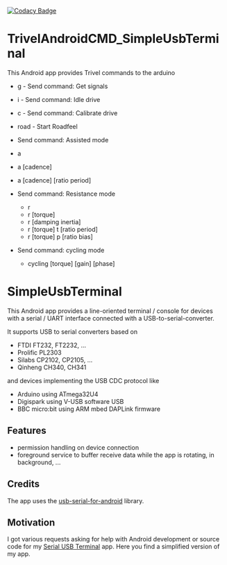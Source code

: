 [![Codacy Badge](https://api.codacy.com/project/badge/Grade/83070da7805b4899820e285d2f7847b9)](https://www.codacy.com/manual/kai-morich/SimpleUsbTerminal?utm_source=github.com&amp;utm_medium=referral&amp;utm_content=kai-morich/SimpleUsbTerminal&amp;utm_campaign=Badge_Grade)


# TrivelAndroidCMD_SimpleUsbTerminal
This Android app provides Trivel commands to the arduino
-  g     - Send command: Get signals
-  i     - Send command: Idle drive
-  c     - Send command: Calibrate drive
-  road  - Start Roadfeel
- Send command: Assisted mode
- a
- a [cadence]
- a [cadence] [ratio period]
- Send command: Resistance mode
    - r
    - r [torque]
    - r [damping inertia]
    - r [torque] t [ratio period]
    - r [torque] p [ratio bias]

- Send command: cycling mode
  - cycling [torque] [gain] [phase]

# SimpleUsbTerminal

This Android app provides a line-oriented terminal / console for devices with a serial / UART interface connected with a USB-to-serial-converter.

It supports USB to serial converters based on
- FTDI FT232, FT2232, ...
- Prolific PL2303
- Silabs CP2102, CP2105, ...
- Qinheng CH340, CH341

and devices implementing the USB CDC protocol like
- Arduino using ATmega32U4
- Digispark using V-USB software USB
- BBC micro:bit using ARM mbed DAPLink firmware

## Features

- permission handling on device connection
- foreground service to buffer receive data while the app is rotating, in background, ...

## Credits

The app uses the [usb-serial-for-android](https://github.com/mik3y/usb-serial-for-android) library.

## Motivation

I got various requests asking for help with Android development or source code for my
[Serial USB Terminal](https://play.google.com/store/apps/details?id=de.kai_morich.serial_usb_terminal) app.
Here you find a simplified version of my app.
